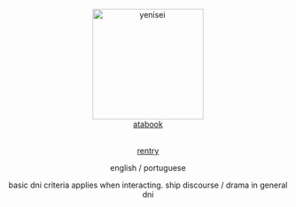 
<p align="center">
<a href="https://wolfbrothers.atabook.org/"
   target="_blank" rel="external nofollow">
      <img src="https://github.com/user-attachments/assets/bd06e3c8-7823-4cc5-ab4e-835a841c377d" alt="yenisei"
           width="200" height="200" /><br />
      atabook
</a>
<p align="center">
<a href="https://rentry.co"
/><br />
      rentry 
</a>
</p>

<p align="center">
english / portuguese
</p>

<p align="center">
 basic dni criteria applies when interacting. ship discourse / drama in general dni
</p>
